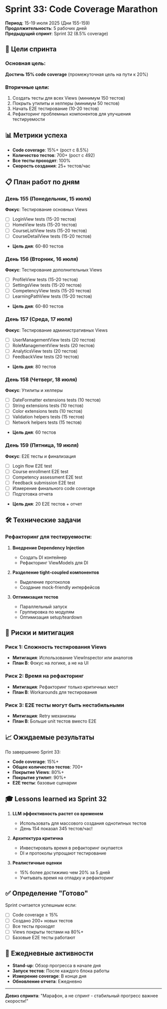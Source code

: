 # Sprint 33: Code Coverage Marathon
**Период**: 15-19 июля 2025 (Дни 155-159)  
**Продолжительность**: 5 рабочих дней  
**Предыдущий спринт**: Sprint 32 (8.5% coverage)

## 🎯 Цели спринта

### Основная цель:
**Достичь 15% code coverage** (промежуточная цель на пути к 20%)

### Вторичные цели:
1. Создать тесты для всех Views (минимум 150 тестов)
2. Покрыть утилиты и хелперы (минимум 50 тестов)
3. Начать E2E тестирование (10-20 тестов)
4. Рефакторинг проблемных компонентов для улучшения тестируемости

## 📊 Метрики успеха

- **Code coverage**: 15%+ (рост с 8.5%)
- **Количество тестов**: 700+ (рост с 492)
- **Все тесты проходят**: 100%
- **Скорость создания**: 25+ тестов/час

## 📋 План работ по дням

### День 155 (Понедельник, 15 июля)
**Фокус**: Тестирование основных Views
- [ ] LoginView tests (15-20 тестов)
- [ ] HomeView tests (15-20 тестов)
- [ ] CourseListView tests (15-20 тестов)
- [ ] CourseDetailView tests (15-20 тестов)
- **Цель дня**: 60-80 тестов

### День 156 (Вторник, 16 июля)
**Фокус**: Тестирование дополнительных Views
- [ ] ProfileView tests (15-20 тестов)
- [ ] SettingsView tests (15-20 тестов)
- [ ] CompetencyView tests (15-20 тестов)
- [ ] LearningPathView tests (15-20 тестов)
- **Цель дня**: 60-80 тестов

### День 157 (Среда, 17 июля)
**Фокус**: Тестирование административных Views
- [ ] UserManagementView tests (20 тестов)
- [ ] RoleManagementView tests (20 тестов)
- [ ] AnalyticsView tests (20 тестов)
- [ ] FeedbackView tests (20 тестов)
- **Цель дня**: 80 тестов

### День 158 (Четверг, 18 июля)
**Фокус**: Утилиты и хелперы
- [ ] DateFormatter extensions tests (10 тестов)
- [ ] String extensions tests (10 тестов)
- [ ] Color extensions tests (10 тестов)
- [ ] Validation helpers tests (15 тестов)
- [ ] Network helpers tests (15 тестов)
- **Цель дня**: 60 тестов

### День 159 (Пятница, 19 июля)
**Фокус**: E2E тесты и финализация
- [ ] Login flow E2E test
- [ ] Course enrollment E2E test
- [ ] Competency assessment E2E test
- [ ] Feedback submission E2E test
- [ ] Измерение финального code coverage
- [ ] Подготовка отчета
- **Цель дня**: 20 E2E тестов + отчет

## 🛠️ Технические задачи

### Рефакторинг для тестируемости:
1. **Внедрение Dependency Injection**
   - Создать DI контейнер
   - Рефакторинг ViewModels для DI

2. **Разделение tight-coupled компонентов**
   - Выделение протоколов
   - Создание mock-friendly интерфейсов

3. **Оптимизация тестов**
   - Параллельный запуск
   - Группировка по модулям
   - Оптимизация setup/teardown

## 🚧 Риски и митигация

### Риск 1: Сложность тестирования Views
- **Митигация**: Использование ViewInspector или аналогов
- **План B**: Фокус на логике, а не на UI

### Риск 2: Время на рефакторинг
- **Митигация**: Рефакторинг только критичных мест
- **План B**: Workarounds для тестирования

### Риск 3: E2E тесты могут быть нестабильными
- **Митигация**: Retry механизмы
- **План B**: Больше unit тестов вместо E2E

## 📈 Ожидаемые результаты

По завершению Sprint 33:
- **Code coverage**: 15%+ 
- **Общее количество тестов**: 700+
- **Покрытие Views**: 80%+
- **Покрытие утилит**: 90%+
- **E2E тесты**: базовые сценарии

## 🎓 Lessons learned из Sprint 32

1. **LLM эффективность растет со временем**
   - Использовать для массового создания однотипных тестов
   - День 154 показал 345 тестов/час!

2. **Архитектура критична**
   - Инвестировать время в рефакторинг окупается
   - DI и протоколы упрощают тестирование

3. **Реалистичные оценки**
   - 15% более достижимо чем 20% за 5 дней
   - Учитывать время на отладку и рефакторинг

## ✅ Определение "Готово"

Sprint считается успешным если:
- [ ] Code coverage ≥ 15%
- [ ] Создано 200+ новых тестов
- [ ] Все тесты проходят
- [ ] Views покрыты тестами на 80%+
- [ ] Базовые E2E тесты работают

## 🔄 Ежедневные активности

- **Stand-up**: Обзор прогресса в начале дня
- **Запуск тестов**: После каждого блока работы
- **Измерение coverage**: В конце дня
- **Обновление отчета**: Ежедневно

---

**Девиз спринта**: "Марафон, а не спринт - стабильный прогресс важнее скорости!" 